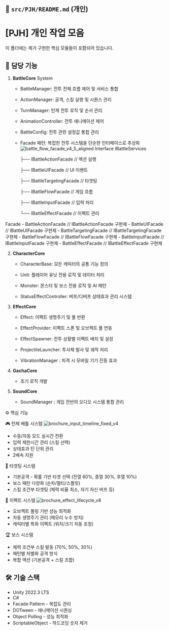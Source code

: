 ## 📄 `src/PJH/README.md` (개인)

# [PJH] 개인 작업 모음
이 폴더에는 제가 구현한 핵심 모듈들이 포함되어 있습니다.

## 📌 담당 기능
1. **BattleCore**
 System
   - BattleManager: 전투 전체 흐름 제어 및 서비스 통합
   
   - ActionManager: 공격, 스킬 실행 및 시퀀스 관리
   
   - TurnManager: 턴제 전투 로직 및 순서 관리
   
   - AnimationController: 전투 애니메이션 제어
   
   - BattleConfig: 전투 관련 설정값 통합 관리
   
   - Facade 패턴: 복잡한 전투 시스템을 단순한 인터페이스로 추상화
![battle_flow_facade_v4_5_aligned](https://github.com/user-attachments/assets/32b21b82-98cd-41fd-9f0d-fa4fbe8aff1a)
Interface
     IBattleServices
   
      ├── IBattleActionFacade    // 액션 실행
   
      ├── IBattleUIFacade        // UI 이벤트
   
      ├── IBattleTargetingFacade // 타겟팅
   
      ├── IBattleFlowFacade      // 게임 흐름
   
      ├── IBattleInputFacade     // 입력 처리
   
      └── IBattleEffectFacade    // 이펙트 관리

 Facade
    - BattleActionFacade    // IBattleActionFacade 구현체
    - BattleUIFacade        // IBattleUIFacade 구현체
    - BattleTargetingFacade // IBattleTargetingFacade  구현체
    - BattleFlowFacade      // IBattleFlowFacade 구현체
    - BattleInputFacade     // IBattleInputFacade 구현체
    - BattleEffectFacade    // IBattleEffectFacade 구현체

2. **CharacterCore**
 
   - CharacterBase: 모든 캐릭터의 공통 기능 정의
   
   - Unit: 플레이어 유닛 전용 로직 및 데이터 처리
   
   - Monster: 몬스터 및 보스 전용 로직 및 AI 패턴
   
   - StatusEffectController: 버프/디버프 상태효과 관리 시스템

3. **EffectCore**
 
   - Effect: 이펙트 생명주기 및 풀 반환
   
   - EffectProvider: 이펙트 스폰 및 오브젝트 풀 연동
   
   - EffectSpawner: 전투 상황별 이펙트 배치 및 설정
   
   - ProjectileLauncher: 투사체 발사 및 궤적 처리
  
   - VibrationManager : 피격 시 모바일 기기 진동 효과
  
4. **GachaCore**

   - 초기 로직 개발
  
5. **SoundCore**

   - SoundManager : 게임 전반의 오디오 시스템 통합 관리
   
  
⚙️ 핵심 기능

🎮 턴제 배틀 시스템
![brochure_input_timeline_fixed_v4](https://github.com/user-attachments/assets/ba65a9f6-ca16-4694-9604-42228f066697)


- 수동/자동 모드 실시간 전환
- 입력 제한시간 관리 (스킬 선택)
- 상태효과 턴 단위 관리
- 2배속 지원

🤖 타겟팅 시스템

- 기본공격 - 확률 기반 타겟 선택 (전열 60%, 중열 30%, 후열 10%)
- 보스 패턴 다양화 (순차/멀티/스플릿)
- 스킬 조건부 타겟팅 (체력 비율 최소, 자기 자신 버프 등)

🎨 이펙트 시스템
![brochure_effect_lifecycle_v8](https://github.com/user-attachments/assets/44c19cad-44d0-4cd9-9d36-4b8cdc830089)

- 오브젝트 풀링 기반 성능 최적화
- 자동 생명주기 관리 (메모리 누수 방지)
- 캐릭터별 특화 이펙트 (위치/크기 자동 조정)

🏆 보스 시스템

- 체력 조건부 스킬 발동 (70%, 50%, 30%)
- 패턴별 차별화 공격 방식
- 복합 액션 (기본공격 + 스킬 조합)

## 🛠 기술 스택
- Unity 2022.3 LTS
- C#
- Facade Pattern - 복잡도 관리
- DOTween - 애니메이션 시퀀싱
- Object Polling - 성능 최적화
- ScriptableObject - 하드코딩 숫자 제거
